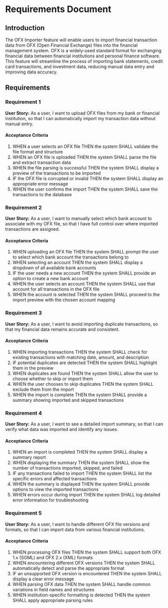 # Requirements Document

## Introduction

The OFX Importer feature will enable users to import financial transaction data from OFX (Open Financial Exchange) files into the financial management system. OFX is a widely-used standard format for exchanging financial data between financial institutions and personal finance software. This feature will streamline the process of importing bank statements, credit card transactions, and investment data, reducing manual data entry and improving data accuracy.

## Requirements

### Requirement 1

**User Story:** As a user, I want to upload OFX files from my bank or financial institution, so that I can automatically import my transaction data without manual entry.

#### Acceptance Criteria

1. WHEN a user selects an OFX file THEN the system SHALL validate the file format and structure
2. WHEN an OFX file is uploaded THEN the system SHALL parse the file and extract transaction data
3. WHEN the file parsing is successful THEN the system SHALL display a preview of the transactions to be imported
4. IF the OFX file is corrupted or invalid THEN the system SHALL display an appropriate error message
5. WHEN the user confirms the import THEN the system SHALL save the transactions to the database

### Requirement 2

**User Story:** As a user, I want to manually select which bank account to associate with my OFX file, so that I have full control over where imported transactions are assigned.

#### Acceptance Criteria

1. WHEN uploading an OFX file THEN the system SHALL prompt the user to select which bank account the transactions belong to
2. WHEN selecting an account THEN the system SHALL display a dropdown of all available bank accounts
3. IF the user needs a new account THEN the system SHALL provide an option to create a new bank account
4. WHEN the user selects an account THEN the system SHALL use that account for all transactions in the OFX file
5. WHEN the account is selected THEN the system SHALL proceed to the import preview with the chosen account mapping

### Requirement 3

**User Story:** As a user, I want to avoid importing duplicate transactions, so that my financial data remains accurate and consistent.

#### Acceptance Criteria

1. WHEN importing transactions THEN the system SHALL check for existing transactions with matching date, amount, and description
2. IF potential duplicates are detected THEN the system SHALL highlight them in the preview
3. WHEN duplicates are found THEN the system SHALL allow the user to choose whether to skip or import them
4. WHEN the user chooses to skip duplicates THEN the system SHALL exclude them from the import
5. WHEN the import is complete THEN the system SHALL provide a summary showing imported and skipped transactions

### Requirement 4

**User Story:** As a user, I want to see a detailed import summary, so that I can verify what data was imported and identify any issues.

#### Acceptance Criteria

1. WHEN an import is completed THEN the system SHALL display a summary report
2. WHEN displaying the summary THEN the system SHALL show the number of transactions imported, skipped, and failed
3. IF any transactions failed to import THEN the system SHALL list the specific errors and affected transactions
4. WHEN the summary is displayed THEN the system SHALL provide options to view the imported transactions
5. WHEN errors occur during import THEN the system SHALL log detailed error information for troubleshooting

### Requirement 5

**User Story:** As a user, I want to handle different OFX file versions and formats, so that I can import data from various financial institutions.

#### Acceptance Criteria

1. WHEN processing OFX files THEN the system SHALL support both OFX 1.x (SGML) and OFX 2.x (XML) formats
2. WHEN encountering different OFX versions THEN the system SHALL automatically detect and parse the appropriate format
3. IF an unsupported OFX version is encountered THEN the system SHALL display a clear error message
4. WHEN parsing OFX data THEN the system SHALL handle common variations in field names and structures
5. WHEN institution-specific formatting is detected THEN the system SHALL apply appropriate parsing rules
